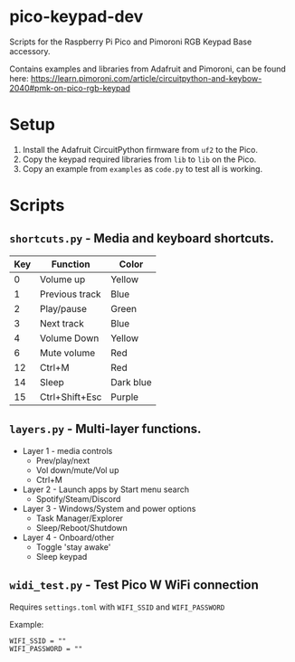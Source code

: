 # pico-keypad-dev

Scripts for the Raspberry Pi Pico and Pimoroni RGB Keypad Base accessory.

Contains examples and libraries from Adafruit and Pimoroni, can be found here:
https://learn.pimoroni.com/article/circuitpython-and-keybow-2040#pmk-on-pico-rgb-keypad


# Setup

1. Install the Adafruit CircuitPython firmware from `uf2` to the Pico.
2. Copy the keypad required libraries from `lib` to `lib` on the Pico.
3. Copy an example from `examples` as `code.py` to test all is working.


# Scripts

## `shortcuts.py` - Media and keyboard shortcuts.

| Key | Function | Color |
|-----|----------|-------|
| 0 | Volume up | Yellow |
| 1 | Previous track | Blue |
| 2 | Play/pause | Green |
| 3 | Next track | Blue |
| 4 | Volume Down | Yellow |
| 6 | Mute volume | Red |
| 12 | Ctrl+M | Red |
| 14 | Sleep | Dark blue |
| 15 | Ctrl+Shift+Esc | Purple |

## `layers.py` - Multi-layer functions.

* Layer 1 - media controls
  * Prev/play/next
  * Vol down/mute/Vol up
  * Ctrl+M
* Layer 2 - Launch apps by Start menu search
  * Spotify/Steam/Discord
* Layer 3 - Windows/System and power options
  * Task Manager/Explorer
  * Sleep/Reboot/Shutdown
* Layer 4 - Onboard/other
  * Toggle 'stay awake'
  * Sleep keypad

## `widi_test.py` - Test Pico W WiFi connection

Requires `settings.toml` with `WIFI_SSID` and `WIFI_PASSWORD`

Example:
```
WIFI_SSID = ""
WIFI_PASSWORD = ""
```
